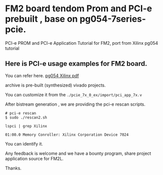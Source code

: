 # FM2 board tendom Prom and PCI-e prebuilt , base on pg054-7series-pcie.

PCI-e PROM and PCI-e Application Tutorial for FM2, port from Xilinx pg054 tutorial

## Here is PCI-e usage examples for FM2 board.

You can refer here. [pg054 Xilinx pdf](https://www.xilinx.com/support/documentation/ip_documentation/pcie_7x/v3_0/pg054-7series-pcie.pdf)

archive is pre-built (synthesized) vivado projects.

You can customize it from the `./pcie_7x_0_ex/import/pci_app_7x.v `

After bistream generation , we are providing the pci-e rescan scripts.

```
# pci-e rescan
$ sudo ./rescan2.sh

lspci | grep Xilinx 

01:00.0 Memory Conroller: Xilinx Corporation Device 7024
```

You can identify it.

Any feedback is welcome and we have a bounty program, share project application source for FM2L.

Thanks.

